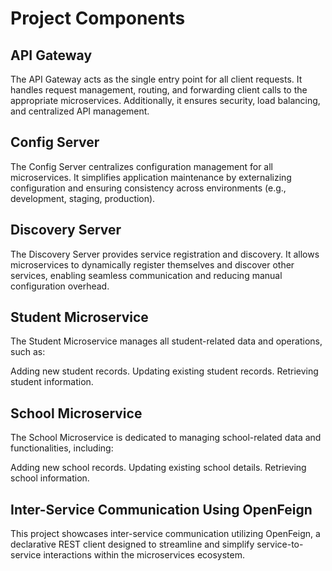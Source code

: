 # Project Components

## API Gateway
The API Gateway acts as the single entry point for all client requests. It handles request management, routing, and forwarding client calls to the appropriate microservices. Additionally, it ensures security, load balancing, and centralized API management.

## Config Server
The Config Server centralizes configuration management for all microservices. It simplifies application maintenance by externalizing configuration and ensuring consistency across environments (e.g., development, staging, production).

## Discovery Server
The Discovery Server provides service registration and discovery. It allows microservices to dynamically register themselves and discover other services, enabling seamless communication and reducing manual configuration overhead.

## Student Microservice
The Student Microservice manages all student-related data and operations, such as:

Adding new student records.
Updating existing student records.
Retrieving student information.

## School Microservice
The School Microservice is dedicated to managing school-related data and functionalities, including:

Adding new school records.
Updating existing school details.
Retrieving school information.

## Inter-Service Communication Using OpenFeign
This project showcases inter-service communication utilizing OpenFeign, a declarative REST client designed to streamline and simplify service-to-service interactions within the microservices ecosystem. 
